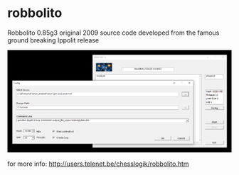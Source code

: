# robbolito
Robbolito 0.85g3 original 2009 source code developed from the famous ground breaking Ippolit release

![alt tag](https://raw.githubusercontent.com/FireFather/nnue-gui/master/nnue-gui.png)

for more info:
http://users.telenet.be/chesslogik/robbolito.htm
